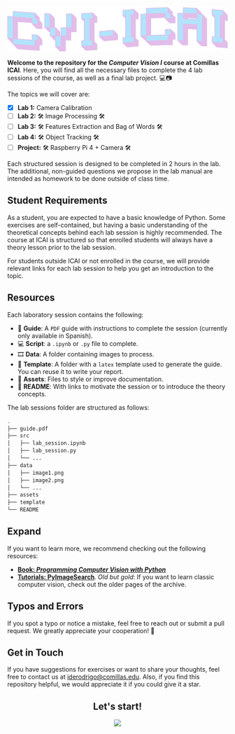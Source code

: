<a href="https://x.com/nearcyan/status/1706914605262684394">
  <picture>
    <source media="(prefers-color-scheme: dark)" srcset="assets/cvi-icai-dark.png">
    <source media="(prefers-color-scheme: light)" srcset="assets/cvi-icai-light.png">
    <img alt="Descripción de la imagen" src="assets/cvi-icai-light.png">
  </picture>
</a>


**Welcome to the repository for the *Computer Vision I* course at Comillas ICAI**. Here, you will find all the necessary files to complete the 4 lab sessions of the course, as well as a final lab project. 💻📷

The topics we will cover are:

* [x] **Lab 1:** Camera Calibration
* [ ] **Lab 2:** 🛠️ Image Processing  🛠️
* [ ] **Lab 3:** 🛠️ Features Extraction and Bag of Words 🛠️
* [ ] **Lab 4:** 🛠️  Object Tracking 🛠️
* [ ] **Project:** 🛠️ Raspberry Pi 4 + Camera 🛠️ 

Each structured session is designed to be completed in 2 hours in the lab. The additional, non-guided questions we propose in the lab manual are intended as homework to be done outside of class time.

## Student Requirements

As a student, you are expected to have a basic knowledge of Python. Some exercises are self-contained, but having a basic understanding of the theoretical concepts behind each lab session is highly recommended. The course at ICAI is structured so that enrolled students will always have a theory lesson prior to the lab session.

For students outside ICAI or not enrolled in the course, we will provide relevant links for each lab session to help you get an introduction to the topic.

## Resources

Each laboratory session contains the following:

- 📄 **Guide**: A ``PDF`` guide with instructions to complete the session (currently only available in Spanish).
- 💻 **Script**: a ``.ipynb`` or ``.py`` file to complete.
- 🎞️ **Data**: A folder containing images to process.
- 📝 **Template**: A folder with a ``latex`` template used to generate the guide. You can reuse it to write your report.
- 🧩 **Assets**: Files to style or improve documentation.
- 📖 **README**: With links to motivate the session or to introduce the theory concepts.

The lab sessions folder are structured as follows:

```bash
.
├── guide.pdf
├── src
│   ├── lab_session.ipynb
│   ├── lab_session.py
│   └── ...
├── data
│   ├── image1.png
│   ├── image2.png
│   └── ...
├── assets
├── template
└── README
```

## Expand
If you want to learn more, we recommend checking out the following resources:

- **[Book: *Programming Computer Vision with Python*](https://github.com/Ricky-Wilson/Programming-books/blob/master/PDF/OReilly.Programming.Computer.Vision.with.Python.Jun.2012.RETAIL.eBook-ELOHiM.pdf)**
- **[Tutorials: PyImageSearch](https://pyimagesearch.com/category/tutorials/)**.  *Old but gold*: If you want to learn classic computer vision, check out the older pages of the archive.



## Typos and Errors

If you spot a typo or notice a mistake, feel free to reach out or submit a pull request. We greatly appreciate your cooperation! 🤗

## Get in Touch

If you have suggestions for exercises or want to share your thoughts, feel free to contact us at iderodrigo@comillas.edu. Also, if you find this repository helpful, we would appreciate it if you could give it a star.


<h2 align="center">Let's start!</h2>
<p align="center">
  <img src="https://media.giphy.com/media/26BGIqWh2R1fi6JDa/giphy.gif" width="300" style="margin-bottom: 20px;" />
</p>
